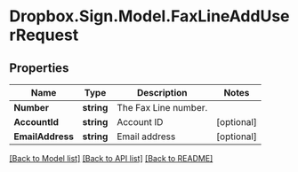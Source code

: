 # Dropbox.Sign.Model.FaxLineAddUserRequest

## Properties

Name | Type | Description | Notes
------------ | ------------- | ------------- | -------------
**Number** | **string** |  The Fax Line number.  | 
**AccountId** | **string** |  Account ID  | [optional] 
**EmailAddress** | **string** |  Email address  | [optional] 

[[Back to Model list]](../README.md#documentation-for-models) [[Back to API list]](../README.md#documentation-for-api-endpoints) [[Back to README]](../README.md)

